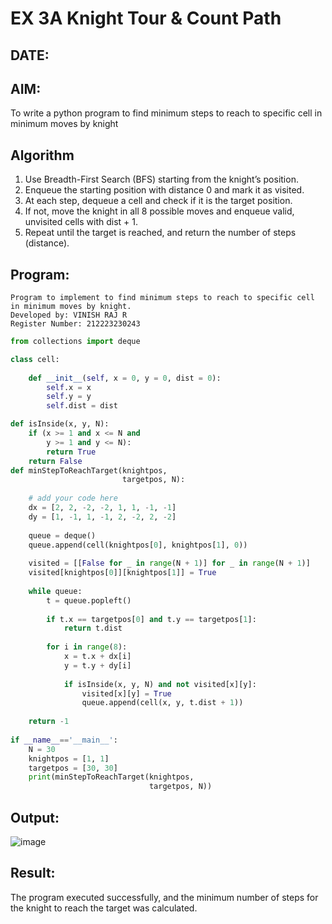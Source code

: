 # EX 3A Knight Tour & Count Path
## DATE:
## AIM:
To write a python program to find minimum steps to reach to specific cell in minimum moves by knight


## Algorithm
1. Use Breadth-First Search (BFS) starting from the knight’s position.  
2. Enqueue the starting position with distance 0 and mark it as visited.
3. At each step, dequeue a cell and check if it is the target position.
4. If not, move the knight in all 8 possible moves and enqueue valid, unvisited cells with dist + 1.
5. Repeat until the target is reached, and return the number of steps (distance).

## Program:
```
Program to implement to find minimum steps to reach to specific cell in minimum moves by knight.
Developed by: VINISH RAJ R
Register Number: 212223230243
```
```python
from collections import deque

class cell:
     
    def __init__(self, x = 0, y = 0, dist = 0):
        self.x = x
        self.y = y
        self.dist = dist

def isInside(x, y, N):
    if (x >= 1 and x <= N and
        y >= 1 and y <= N):
        return True
    return False
def minStepToReachTarget(knightpos,
                         targetpos, N):
     
    # add your code here
    dx = [2, 2, -2, -2, 1, 1, -1, -1]
    dy = [1, -1, 1, -1, 2, -2, 2, -2]
    
    queue = deque()
    queue.append(cell(knightpos[0], knightpos[1], 0))
    
    visited = [[False for _ in range(N + 1)] for _ in range(N + 1)]
    visited[knightpos[0]][knightpos[1]] = True
    
    while queue:
        t = queue.popleft()
        
        if t.x == targetpos[0] and t.y == targetpos[1]:
            return t.dist
        
        for i in range(8):
            x = t.x + dx[i]
            y = t.y + dy[i]
            
            if isInside(x, y, N) and not visited[x][y]:
                visited[x][y] = True
                queue.append(cell(x, y, t.dist + 1))
    
    return -1
    
if __name__=='__main__':
    N = 30
    knightpos = [1, 1]
    targetpos = [30, 30]
    print(minStepToReachTarget(knightpos,
                               targetpos, N))

```

## Output:
![image](https://github.com/user-attachments/assets/8c25c97d-3d19-447c-9002-330e3eba2716)



## Result:
The program executed successfully, and the minimum number of steps for the knight to reach the target was calculated.
